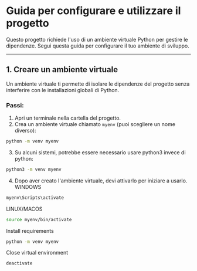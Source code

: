 # Guida per configurare e utilizzare il progetto

Questo progetto richiede l'uso di un ambiente virtuale Python per gestire le dipendenze. Segui questa guida per configurare il tuo ambiente di sviluppo.

---

## 1. Creare un ambiente virtuale

Un ambiente virtuale ti permette di isolare le dipendenze del progetto senza interferire con le installazioni globali di Python.

### Passi:
1. Apri un terminale nella cartella del progetto.
2. Crea un ambiente virtuale chiamato `myenv` (puoi scegliere un nome diverso):

```bash
python -m venv myenv
```
3. Su alcuni sistemi, potrebbe essere necessario usare python3 invece di python:

```bash
python3 -m venv myenv
```

4. Dopo aver creato l'ambiente virtuale, devi attivarlo per iniziare a usarlo. WINDOWS

```bash
myenv\Scripts\activate
```
LINUX/MACOS
```bash
source myenv/bin/activate
```
Install requirements
```bash
python -m venv myenv
```
Close virtual environment
```bash
deactivate
```